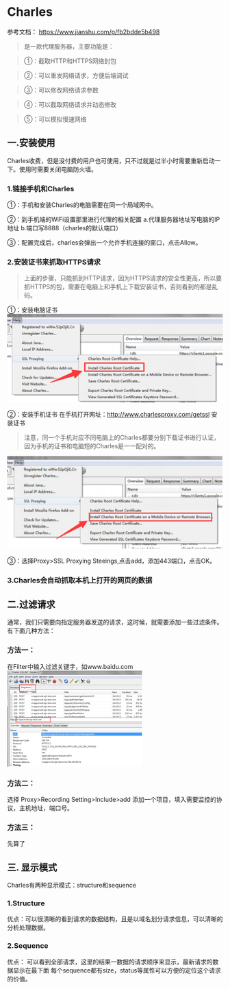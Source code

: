 # Charles
参考文档： https://www.jianshu.com/p/fb2bdde5b498
> 是一款代理服务器，主要功能是：

 > ①：截取HTTP和HTTPS网络封包
 
 > ②：可以重发网络请求，方便后端调试
 
 > ③：可以修改网络请求参数
 
 > ④：可以截取网络请求并动态修改
 
 > ⑤：可以模拟慢速网络
 
 ## 一.安装使用
 Charles收费，但是没付费的用户也可使用，只不过就是过半小时需要重新启动一下。使用时需要关闭电脑防火墙。
 ### 1.链接手机和Charles
 ①：手机和安装Charles的电脑需要在同一个局域网中。
 
 ②：到手机端的WiFi设置那里进行代理的相关配置
     a.代理服务器地址写电脑的IP地址
     b.端口写8888（charles的默认端口）
     
 ③：配置完成后，charles会弹出一个允许手机连接的窗口，点击Allow。
 
 ### 2.安装证书来抓取HTTPS请求
 > 上面的步骤，只能抓到HTTP请求，因为HTTPS请求的安全性更高，所以要抓HTTPS的包，需要在电脑上和手机上下载安装证书，否则看到的都是乱码。
 
 ①：安装电脑证书
 ![电脑安装证书](./img/cpdevice.png)
 
 ②：安装手机证书
 在手机打开网址：http://www.charlesproxy.com/getssl 安装证书
 > 注意，同一个手机对应不同电脑上的Charles都要分别下载证书进行认证，因为手机的证书和电脑短的Charles是一一配对的。
 
 ![手机安装证书](./img/phone.png)
 
 ③：选择Proxy>SSL Proxying Steeings,点击add，添加443端口，点击OK。
 
  ### 3.Charles会自动抓取本机上打开的网页的数据
  
  ## 二.过滤请求
  通常，我们只需要向指定服务器发送的请求，这时候，就需要添加一些过滤条件。有下面几种方法：
  
  ### 方法一：
   在Filter中输入过滤关键字，如www.baidu.com
   ![filter过滤](./img/filter1.png)
   
  ### 方法二：
   选择 Proxy>Recording Setting>Include>add
   添加一个项目，填入需要监控的协议，主机地址，端口号。
   
  ### 方法三：
   先算了
   
  ## 三. 显示模式
  Charles有两种显示模式：structure和sequence
  
  ### 1.Structure
   优点：可以很清晰的看到请求的数据结构，且是以域名划分请求信息，可以清晰的分析处理数据。
  ### 2.Sequence
   优点： 可以看到全部请求，这里的结果一数据的请求顺序来显示，最新请求的数据显示在最下面
  每个sequence都有size，status等属性可以方便的定位这个请求的价值。
  
 
 
 
 
 
 
 
 
 
 
 
 
 
 
 
 
 
 
 
 
 
 

